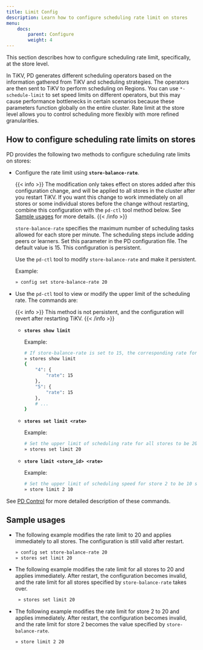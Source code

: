 ```yaml
---
title: Limit Config
description: Learn how to configure scheduling rate limit on stores
menu:
    docs:
        parent: Configure
        weight: 4
---
```


This section describes how to configure scheduling rate limit, specifically, at the store level.

In TiKV, PD generates different scheduling operators based on the information gathered from TiKV and scheduling strategies. The operators are then sent to TiKV to perform scheduling on Regions. You can use `*-schedule-limit` to set speed limits on different operators, but this may cause performance bottlenecks in certain scenarios because these parameters function globally on the entire cluster. Rate limit at the store level allows you to control scheduling more flexibly with more refined granularities.

## How to configure scheduling rate limits on stores

PD provides the following two methods to configure scheduling rate limits on stores:

- Configure the rate limit using **`store-balance-rate`**.
    
    {{< info >}}
The modification only takes effect on stores added after this configuration change, and will be applied to all stores in the cluster after you restart TiKV. If you want this change to work immediately on all stores or some individual stores before the change without restarting, combine this configuration with the `pd-ctl` tool method below. See [Sample usages](#sample-usages) for more details.
    {{< /info >}}

    `store-balance-rate` specifies the maximum number of scheduling tasks allowed for each store per minute. The scheduling steps include adding peers or learners. Set this parameter in the PD configuration file. The default value is 15. This configuration is persistent.

    Use the `pd-ctl` tool to modify `store-balance-rate` and make it persistent.

    Example:

    ```bash
    » config set store-balance-rate 20
    ```


- Use the `pd-ctl` tool to view or modify the upper limit of the scheduling rate. The commands are:

    {{< info >}}
This method is not persistent, and the configuration will revert after restarting TiKV.
    {{< /info >}}


    - **`stores show limit`**
        
        Example:

        ```bash
        # If store-balance-rate is set to 15, the corresponding rate for all stores should be 15.
        » stores show limit
        {
            "4": {
                "rate": 15
            },
            "5": {
                "rate": 15
            },
            # ...
        }
        ```
    
    - **`stores set limit <rate>`**

        Example:

        ```bash
        # Set the upper limit of scheduling rate for all stores to be 20 scheduling tasks per minute.
        » stores set limit 20
        ```
    
    - **`store limit <store_id> <rate>`**

        Example:

        ```bash
        # Set the upper limit of scheduling speed for store 2 to be 10 scheduling tasks per minute.
        » store limit 2 10
        ```

See [PD Control](../../reference/tools/pd-control.md) for more detailed description of these commands.

## Sample usages

- The following example modifies the rate limit to 20 and applies immediately to all stores. The configuration is still valid after restart.

    ```bash
    » config set store-balance-rate 20
    » stores set limit 20
    ```

- The following example modifies the rate limit for all stores to 20 and applies immediately. After restart, the configuration becomes invalid, and the rate limit for all stores specified by `store-balance-rate` takes over.
    
    ```bash
     » stores set limit 20
    ```
    
- The following example modifies the rate limit for store 2 to 20 and applies immediately. After restart, the configuration becomes invalid, and the rate limit for store 2 becomes the value specified by  `store-balance-rate`.

    ```bash
    » store limit 2 20
    ```


